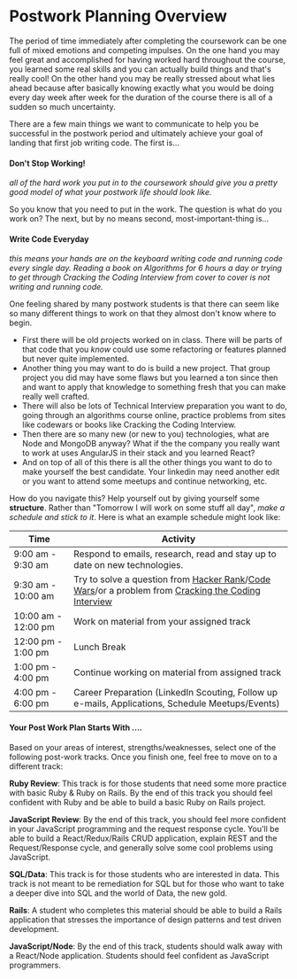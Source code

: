 # Postwork Planning Overview

The period of time immediately after completing the coursework can be one full of mixed emotions and competing impulses.  On the one hand you may feel great and accomplished for having worked hard throughout the course, you learned some real skills and you can actually build things and that's really cool! On the other hand you may be really stressed about what lies ahead because after basically knowing exactly what you would be doing every day week after week for the duration of the course there is all of a sudden so much uncertainty.

There are a few main things we want to communicate to help you be successful in the postwork period and ultimately achieve your goal of landing that first job writing code.  The first is...     

#### **Don't Stop Working!**
<script defer>
  const nextButton = document.querySelector(".js--next-button");
  nextButton.addEventListener("click", (e) => {
     e.preventDefault();
     throw('Do not go to next!!!!')
  })
</script> 
*all of the hard work you put in to the coursework should give you a pretty good model of what your postwork life should look like.*

So you know that you need to put in the work. The question is what do you work on?  The next, but by no means second, most-important-thing is...      

#### **Write Code Everyday**
*this means your hands are on the keyboard writing code and running code every single day.  Reading a book on Algorithms for 6 hours a day or trying to get through Cracking the Coding Interview from cover to cover is not writing and running code.*

One feeling shared by many postwork students is that there can seem like so many different things to work on that they almost don't know where to begin.  
+ First there will be old projects worked on in class.  There will be parts of that code that you *know* could use some refactoring or features planned but never quite implemented.
+ Another thing you may want to do is build a new project. That group project you did may have some flaws but you learned a ton since then and want to apply that knowledge to something fresh that you can make really well crafted.  
+ There will also be lots of Technical Interview preparation you want to do, going through an algorithms course online, practice problems from sites like codewars or books like Cracking the Coding Interview.
+ Then there are so many new (or new to you) technologies, what are Node and MongoDB anyway? What if the the company you really want to work at uses AngularJS in their stack and you learned React?  
+ And on top of all of this there is all the other things you want to do to make yourself the best candidate.  Your linkedin may need another edit or you want to attend some meetups and continue networking, etc.

How do you navigate this?  Help yourself out by giving yourself some **structure**.  Rather than "Tomorrow I will work on some stuff all day", *make a schedule and stick to it*. Here is what an example schedule might look like:

| Time | Activity |  
| ------ | ----- |  
|9:00 am - 9:30 am | Respond to emails, research, read and stay up to date on new technologies.
|9:30 am - 10:00 am| Try to solve a question from [Hacker Rank](https://www.hackerrank.com/)/[Code Wars](https://www.codewars.com/)/or a problem from [Cracking the Coding Interview](https://www.amazon.com/Cracking-Coding-Interview-Programming-Questions/dp/0984782850/ref=pd_sbs_14_img_0?_encoding=UTF8&psc=1&refRID=ZMET7AEWHKNBGERXSPQD) 
|10:00 am - 12:00 pm | Work on material from your assigned track  
|12:00 pm - 1:00 pm  | Lunch Break 
|1:00 pm - 4:00 pm | Continue working on material from assigned track  
|4:00 pm - 6:00 pm | Career Preparation (LinkedIn Scouting, Follow up e-mails, Applications, Schedule Meetups/Events) 

#### Your Post Work Plan Starts With ....

Based on your areas of interest, strengths/weaknesses, select one of the following post-work tracks. Once you finish one, feel free to move on to a different track: 

**Ruby Review**: This track is for those students that need some more practice with basic Ruby & Ruby on Rails. By the end of this track you should feel confident with Ruby and be able to build a basic Ruby on Rails project. 

**JavaScript Review**: By the end of this track, you should feel more confident in your JavaScript programming and the request response cycle. You'll be able to build a React/Redux/Rails CRUD application, explain REST and the Request/Response cycle, and generally solve some cool problems using JavaScript.

**SQL/Data**: This track is for those students who are interested in data. This track is not meant to be remediation for SQL but for those who want to take a deeper dive into SQL and the world of Data, the new gold.

**Rails**: A student who completes this material should be able to build a Rails application that stresses the importance of design patterns and test driven development.

**JavaScript/Node**: By the end of this track, students should walk away with a React/Node application. Students should feel confident as JavaScript programmers.
